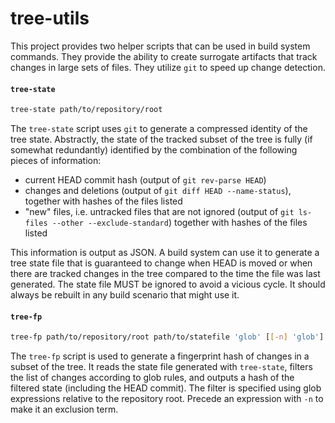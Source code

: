 # tree-utils

This project provides two helper scripts that can be used in build system commands. They provide
the ability to create surrogate artifacts that track changes in large sets of files. They utilize
`git` to speed up change detection.

#### `tree-state`

```bash
tree-state path/to/repository/root
```

The `tree-state` script uses `git` to generate a compressed identity of the tree state. Abstractly,
the state of the tracked subset of the tree is fully (if somewhat redundantly) identified by
the combination of the following pieces of information:
- current HEAD commit hash (output of `git rev-parse HEAD`)
- changes and deletions (output of `git diff HEAD --name-status`), together with hashes of the files
listed
- "new" files, i.e. untracked files that are not ignored (output of `git ls-files --other --exclude-standard`)
together with hashes of the files listed

This information is output as JSON. A build system can use it to generate a tree state
file that is guaranteed to change when HEAD is moved or when there are tracked changes in
the tree compared to the time the file was last generated. The state file MUST be ignored
to avoid a vicious cycle. It should always be rebuilt in any build scenario that
might use it.

#### `tree-fp`

```bash
tree-fp path/to/repository/root path/to/statefile 'glob' [[-n] 'glob'] ...
```

The `tree-fp` script is used to generate a fingerprint hash of changes in a subset of the tree.
It reads the state file generated with `tree-state`, filters the list of changes according to
glob rules, and outputs a hash of the filtered state (including the HEAD commit).
The filter is specified using glob expressions relative to the repository root. Precede an
expression with `-n` to make it an exclusion term.
